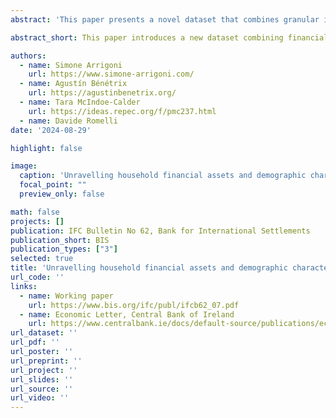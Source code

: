 ```yaml
---
abstract: 'This paper presents a novel dataset that combines granular information on financial assets from the Security Holdings Statistics (SHS) with household characteristics from the Household Finance and Consumption Survey (HFCS). We illustrate one of its potential uses by studying the link between portfolio returns and risk with education. First, we provide a non-parametric exercise taking Ireland as a case study and report a robust link between high education levels and returns. Moreover, we find that more educated households exhibit higher risk tolerance and portfolios structured to realise greater gains in periods of elevated positive risk, albeit being more susceptible to losses in challenging times. Second, we expand the illustrative example to a country panel setting and address the previous question following non-parametric as well as parametric methods. Interestingly, the previous results for education and returns also emerge in this setting. These are robust to the inclusion of unobserved conditioning factors and macro-financial controls. We outline avenues for potential research and analysis that our novel dataset may contribute to in the future.'

abstract_short: This paper introduces a new dataset combining financial asset data from the Security Holdings Statistics with household characteristics from the Household Finance and Consumption Survey. Using Ireland as a case study, it finds a strong link between higher education and portfolio returns, with more educated households taking on greater risk. This relationship is confirmed across a broader panel of countries, remaining robust when accounting for unobserved factors and macro-financial controls.

authors:
  - name: Simone Arrigoni
    url: https://www.simone-arrigoni.com/
  - name: Agustín Bénétrix
    url: https://agustinbenetrix.org/
  - name: Tara McIndoe-Calder
    url: https://ideas.repec.org/f/pmc237.html
  - name: Davide Romelli
date: '2024-08-29'

highlight: false

image:
  caption: 'Unravelling household financial assets and demographic characteristics: a novel data perspective'
  focal_point: ""
  preview_only: false

math: false
projects: []
publication: IFC Bulletin No 62, Bank for International Settlements 
publication_short: BIS
publication_types: ["3"]
selected: true
title: 'Unravelling household financial assets and demographic characteristics: a novel data perspective'
url_code: ''
links:
  - name: Working paper
    url: https://www.bis.org/ifc/publ/ifcb62_07.pdf
  - name: Economic Letter, Central Bank of Ireland
    url: https://www.centralbank.ie/docs/default-source/publications/economic-letters/unravelling-household-financial-assets-and-demographic-characteristics-a-novel-data-perspective.pdf
url_dataset: ''
url_pdf: ''
url_poster: ''
url_preprint: ''
url_project: ''
url_slides: ''
url_source: ''
url_video: ''
---
```

